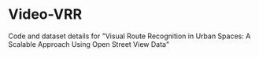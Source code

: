 # Video-VRR
Code and dataset details for "Visual Route Recognition in Urban Spaces: A Scalable Approach Using Open Street View Data"
